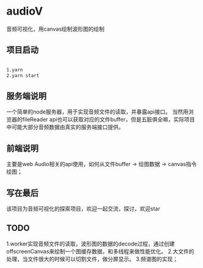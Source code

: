 # audioV
音频可视化，用canvas绘制波形图的绘制

## 项目启动
```bash

1.yarn
2.yarn start 

```
## 服务端说明
一个简单的node服务器，用于实现音频文件的读取，并暴露api接口。
当然用浏览器的fileReader api也可以获取对应的文件buffer，但是五脏俱全嘛，实际项目中可能大部分音频数据由真实的服务端接口提供。

## 前端说明
主要是web Audio相关的api使用，如何从文件buffer -> 绘图数据 -> canvas指令绘图；

## 写在最后
该项目为音频可视化的探索项目，欢迎一起交流，探讨，欢迎star

## TODO
1.worker实现音频文件的读取，波形图的数据的decode过程，通过创建offscreenCanvas来绘制一个图缓存数据，和多线程来做性能优化。
2.大文件的处理，当文件很大的时候可以切割文件，做分屏显示。
3.频谱图的实现；
